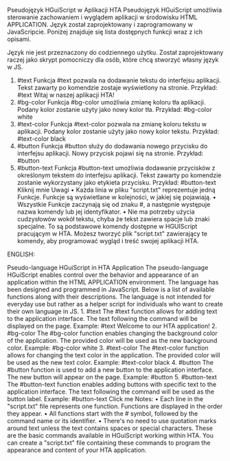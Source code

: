 Pseudojęzyk HGuiScript w Aplikacji HTA
Pseudojęzyk HGuiScript umożliwia sterowanie zachowaniem i wyglądem aplikacji w środowisku HTML APPLICATION. Język został zaprojektowany i zaprogramowany w JavaScripcie. Poniżej znajduje się lista dostępnych funkcji wraz z ich opisami.

Język nie jest przeznaczony do codziennego użytku. Został zaprojektowany raczej jako skrypt pomocniczy dla osób, które chcą stworzyć własny język w JS.

1. #text
Funkcja #text pozwala na dodawanie tekstu do interfejsu aplikacji. Tekst zawarty po komendzie zostaje wyświetlony na stronie.
Przykład:
#text Witaj w naszej aplikacji HTA!
2. #bg-color
Funkcja #bg-color umożliwia zmianę koloru tła aplikacji. Podany kolor zostanie użyty jako nowy kolor tła.
Przykład:
#bg-color white
3. #text-color
Funkcja #text-color pozwala na zmianę koloru tekstu w aplikacji. Podany kolor zostanie użyty jako nowy kolor tekstu.
Przykład:
#text-color black
4. #button
Funkcja #button służy do dodawania nowego przycisku do interfejsu aplikacji. Nowy przycisk pojawi się na stronie.
Przykład:
#button
5. #button-text
Funkcja #button-text umożliwia dodawanie przycisków z określonym tekstem do interfejsu aplikacji. Tekst zawarty po komendzie zostanie wykorzystany jako etykieta przycisku.
Przykład:
#button-text Kliknij mnie
Uwagi
    • Każda linia w pliku "script.txt" reprezentuje jedną Funkcje. Funkcje są wyświetlane w kolejności, w jakiej się pojawiają.
    • Wszystkie Funkcje zaczynają się od znaku #, a następnie występuje nazwa komendy lub jej identyfikator.
    • Nie ma potrzeby użycia cudzysłowów wokół tekstu, chyba że tekst zawiera spacje lub znaki specjalne.
To są podstawowe komendy dostępne w HGUIScript pracującym w HTA. Możesz tworzyć plik "script.txt" zawierający te komendy, aby programować wygląd i treść swojej aplikacji HTA.


ENGLISH:

Pseudo-language HGuiScript in HTA Application
The pseudo-language HGuiScript enables control over the behavior and appearance of an application within the HTML APPLICATION environment. The language has been designed and programmed in JavaScript. Below is a list of available functions along with their descriptions.
The language is not intended for everyday use but rather as a helper script for individuals who want to create their own language in JS.
    1. #text The #text function allows for adding text to the application interface. The text following the command will be displayed on the page. Example: #text Welcome to our HTA application!
    2. #bg-color The #bg-color function enables changing the background color of the application. The provided color will be used as the new background color. Example: #bg-color white
    3. #text-color The #text-color function allows for changing the text color in the application. The provided color will be used as the new text color. Example: #text-color black
    4. #button The #button function is used to add a new button to the application interface. The new button will appear on the page. Example: #button
    5. #button-text The #button-text function enables adding buttons with specific text to the application interface. The text following the command will be used as the button label. Example: #button-text Click me
Notes: • Each line in the "script.txt" file represents one function. Functions are displayed in the order they appear. • All functions start with the # symbol, followed by the command name or its identifier. • There's no need to use quotation marks around text unless the text contains spaces or special characters.
These are the basic commands available in HGuiScript working within HTA. You can create a "script.txt" file containing these commands to program the appearance and content of your HTA application.
